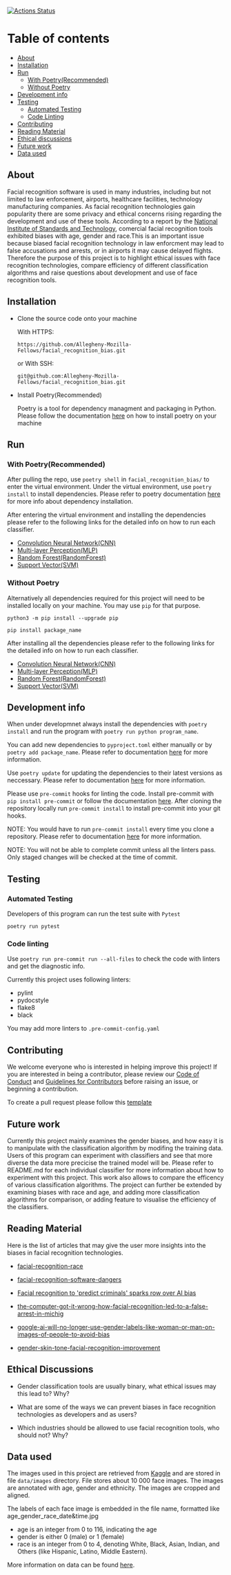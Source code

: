 [![Actions Status](https://github.com/Allegheny-Mozilla-Fellows/facial_recognition_bias/workflows/build/badge.svg)](https://github.com/Allegheny-Mozilla-Fellows/facial_recognition_bias/actions)

# Table of contents

* [About](#about)
* [Installation](#installation)
* [Run](#run)
  + [With Poetry(Recommended)](#run)
  + [Without Poetry](#Without-Poetry)
* [Development info](#Development-info)
* [Testing](#Testing)
  + [Automated Testing](#automated-testing)
  + [Code Linting](#Code-linting)
* [Contributing](#contributing)
* [Reading Material](#Reading-Material)
* [Ethical discussions](#ethical-discussions)
* [Future work](#future-work)
* [Data used](#data-used)

## About

Facial recognition software is used in many industries, including but not limited to law enforcement, airports, healthcare facilities, technology manufacturing companies. As facial recognition technologies gain popularity there are some privacy and ethical concerns rising regarding the development and use of these tools. According to a report by the [National Institute of Standards and Technology](https://www.nist.gov/news-events/news/2019/12/nist-study-evaluates-effects-race-age-sex-face-recognition-software), comercial facial recognition tools exhibited biases with age, gender and race.This is an important issue because biased facial recognition technology in law enforcment may lead to false accusations and arrests, or in airports it may cause delayed flights.
Therefore the purpose of this project is to highlight ethical issues with face recognition technologies, compare efficiency of different classification algorithms and raise questions about development and use of face recognition tools.

## Installation

- Clone the source code onto your machine

    With HTTPS:

    ```https://github.com/Allegheny-Mozilla-Fellows/facial_recognition_bias.git```

    or With SSH:

    ```git@github.com:Allegheny-Mozilla-Fellows/facial_recognition_bias.git```

- Install Poetry(Recommended)

    Poetry is a tool for dependency managment and packaging in Python. Please follow the documentation [here](https://python-poetry.org/docs/#installation) on how to install poetry on your machine

## Run

### With Poetry(Recommended)

After pulling the repo, use `poetry shell` in `facial_recognition_bias/` to enter the virtual environment. Under the virtual environment, use `poetry install` to install dependencies. Please refer to poetry documentation [here](https://python-poetry.org/docs/basic-usage/#installing-dependencies) for more info about dependency installation.

After entering the virtual environment and installing the dependencies please refer to the following links for the detailed info on how to run each classifier.

- [Convolution Neural Network(CNN)](src/CNN/README.md)
- [Multi-layer Perception(MLP)](src/MLP/README.md)
- [Random Forest(RandomForest)](src/RandomForest/README.md)
- [Support Vector(SVM)](src/SVM/README.md)

### Without Poetry

Alternatively all dependencies required for this project will need to be installed
locally on your machine. You may use `pip` for that purpose.

```python3 -m pip install --upgrade pip```

```pip install package_name```

After installing all the dependencies please refer to the following links for the detailed info on how to run each classifier.

- [Convolution Neural Network(CNN)](src/CNN/README.md)
- [Multi-layer Perception(MLP)](src/MLP/README.md)
- [Random Forest(RandomForest)](src/RandomForest/README.md)
- [Support Vector(SVM)](src/SVM/README.md)

## Development info

When under developmnet always install the dependencies with `poetry install` and run the program with `poetry run python program_name`.

You can add new dependencies to `pyproject.toml` either manually or by `poetry add package_name`. Please refer to documentation [here](https://python-poetry.org/docs/cli/#add) for more information.

Use `poetry update` for updating the dependencies to their latest versions as neccessary. Please refer to documentation [here](https://python-poetry.org/docs/cli/#update) for more information.

Please use `pre-commit` hooks for linting the code. Install pre-commit with `pip install pre-commit` or follow the documentation [here](https://pre-commit.com/#install). After cloning the repository locally run `pre-commit install` to install pre-commit into your git hooks.

NOTE: You would have to run `pre-commit install` every time you clone a repository. Please refer to documentation [here](https://pre-commit.com/#usage) for more information.

NOTE: You will not be able to complete commit unless all the linters pass. Only staged changes will be checked at the time of commit.

## Testing

### Automated Testing

Developers of this program can run the test suite with `Pytest`

`poetry run pytest`

### Code linting

Use `poetry run pre-commit run --all-files` to check the code with linters and get the diagnostic info.

Currently this project uses following linters:

- pylint
- pydocstyle
- flake8
- black

You may add more linters to `.pre-commit-config.yaml`

## Contributing

We welcome everyone who is interested in helping improve this project! If you are interested in being a contributor, please review our [Code of Conduct](./CODE_OF_CONDUCT.md) and [Guidelines for Contributors](./CONTRIBUTING.md) before raising an issue, or beginning a contribution.

To create a pull request please follow this [template](./pull_request_template.md)

## Future work

Currently this project mainly examines the gender biases, and how easy it is to manipulate with the classification algorithm by modifing the training data. Users of this program can experiment with classifiers and see that more diverse the data more precicise the trained model will be. Please refer to README.md for each individual classifier for more information about how to experiment with this project. This work also allows to compare the efficency of various classification algorithms. The project can further be extended by examining biases with race and age, and adding more classification algorithms for comparison, or adding feature to visualise the efficiency of the classifiers.

## Reading Material

Here is the list of articles that may give the user more insights into the biases in facial recognition technologies.

- [facial-recognition-race](https://www.cbc.ca/news/technology/facial-recognition-race-1.5403899)

- [facial-recognition-software-dangers](https://www.nytimes.com/2020/06/25/technology/facial-recognition-software-dangers.html?smid=tw-share)

- [Facial recognition to 'predict criminals' sparks row over AI bias](https://www.bbc.com/news/technology-53165286)

- [the-computer-got-it-wrong-how-facial-recognition-led-to-a-false-arrest-in-michig](https://www.npr.org/2020/06/24/882683463/the-computer-got-it-wrong-how-facial-recognition-led-to-a-false-arrest-in-michig)

- [google-ai-will-no-longer-use-gender-labels-like-woman-or-man-on-images-of-people-to-avoid-bias](https://www.businessinsider.in/tech/news/google-ai-will-no-longer-use-gender-labels-like-woman-or-man-on-images-of-people-to-avoid-bias/articleshow/74227834.cms)

- [gender-skin-tone-facial-recognition-improvement](https://blogs.microsoft.com/ai/gender-skin-tone-facial-recognition-improvement/)

## Ethical Discussions

- Gender classification tools are usually binary, what ethical issues may this lead to? Why?

- What are some of the ways we can prevent biases in face recognition technologies as developers and as users?

- Which industries should be allowed to use facial recognition tools, who should not? Why?

## Data used

The images used in this project are retrieved from [Kaggle](https://www.kaggle.com/) and are stored in file `data/images` directory. File stores about 10 000 face images. The images are annotated with age, gender and ethnicity. The images are cropped and aligned.

The labels of each face image is embedded in the file name, formatted like
age_gender_race_date&time.jpg

- age is an integer from 0 to 116, indicating the age
- gender is either 0 (male) or 1 (female)
- race is an integer from 0 to 4, denoting White, Black, Asian, Indian, and Others (like Hispanic, Latino, Middle Eastern).

More information on data can be found [here](https://susanqq.github.io/UTKFace/).
